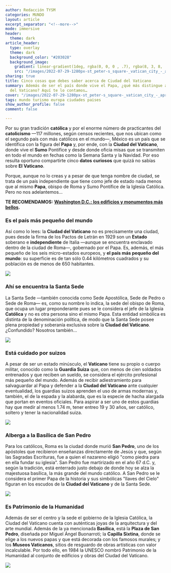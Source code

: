 ```yaml
---
author: Redacción TYSM
categories: MUNDO
layout: article
excerpt_separator: "<!--more-->"
mode: immersive
header:
  theme: dark
article_header:
  type: overlay
  theme: dark
  background_color: "#203028"
  background_image:
    gradient: linear-gradient(1deg, rgba(0, 0, 0 , .7), rgba(8, 3, 8, .9))
    src: "/images/2022-07-29-1280px-st_peter-s_square-_vatican_city_-_april_2007.jpeg"
sharing: true
title: Cinco cosas que debes saber acerca de Ciudad del Vaticano
summary: Además de ser el país donde vive el Papa, ¿qué más distingue a la Ciudad
  del Vaticano? Aquí te lo contamos…
cover: "/images/2022-07-29-1280px-st_peter-s_square-_vatican_city_-_april_2007.jpeg"
tags: mundo turismo europa ciudades paises
show_author_profile: false
comment: false

---
```

Por su gran tradición **católica** y por el enorme número de practicantes del **catolicismo** —117 millones, según censos recientes, que nos ubican como el segundo país con más católicos en el mundo—, México es un país que se identifica con la figura del **Papa** y, por ende, con la **Ciudad del Vaticano**, donde vive el **Sumo** Pontífice y desde donde oficia misas que se transmiten en todo el mundo en fechas como la Semana Santa y la Navidad. Por eso resulta oportuno compartirte cinco **datos** **curiosos** que quizá no sabías sobre **El** **Vaticano**.

Porque, aunque no lo creas y a pesar de que tenga nombre de ciudad, se trata de un país independiente que tiene como jefe de estado nada menos que al mismo **Papa**, obispo de Roma y Sumo Pontífice de la Iglesia Católica. Pero no nos adelantemos…

**TE RECOMENDAMOS:** [**Washington D.C.: los edificios y monumentos más bellos**](https://blog.tonoysumariachi.com/mundo/2022/10/14/washington-d.c.los-edificios-y-monumentos-mas-bellos.html)**.**

### Es el país más pequeño del mundo

Así como lo lees: la **Ciudad del Vaticano** no es precisamente una ciudad, pues desde la firma de los Pactos de Letrán en 1929 son un **Estado** soberano e **independiente** de Italia —aunque se encuentra enclavado dentro de la ciudad de Roma—, gobernado por el Papa. Es, además, el más pequeño de los seis micro-estados europeos, y **el país más pequeño del mundo**: su superficie es de tan sólo 0.44 kilómetros cuadrados y su población es de menos de 650 habitantes.

![](https://upload.wikimedia.org/wikipedia/commons/thumb/2/2b/Sede_del_gobierno_vaticano.jpg/1024px-Sede_del_gobierno_vaticano.jpg)

### Ahí se encuentra la Santa Sede

La Santa Sede —también conocida como Sede Apostólica, Sede de Pedro o Sede de Roma— es, como su nombre lo indica, la sede del obispo de Roma, que ocupa un lugar preponderante pues se le considera el jefe de la Iglesia **Católica** y no es otra persona sino el mismo Papa. Esta entidad simbólica es distinta de la denominación política, de modo que la Santa Sede posee plena propiedad y soberanía exclusiva sobre la **Ciudad del Vaticano**. ¿Confundido? Nosotros también…

![](https://upload.wikimedia.org/wikipedia/commons/thumb/9/9d/Roma-san_giovanni03.jpg/1024px-Roma-san_giovanni03.jpg)

### Está cuidado por suizos

A pesar de ser un estado minúsculo, el **Vaticano** tiene su propio o cuerpo militar, conocido como la **Guardia Suiza** que, con menos de cien soldados entrenados y que reciben un sueldo, se considera el ejército profesional más pequeño del mundo. Además de recibir adiestramiento para salvaguardar al Papa y defender a la **Ciudad del Vaticano** ante cualquier eventualidad, los guardias suizos aprenden el uso de armas modernas y, también, el de la espada y la alabarda, que es la especie de hacha alargada que portan en eventos oficiales. Para aspirar a ser uno de estos guardias hay que medir al menos 1.74 m, tener entreo 19 y 30 años, ser católico, soltero y tener la nacionalidad suiza.

![](https://upload.wikimedia.org/wikipedia/commons/thumb/6/66/Anciens_gardes_suisses_pontificaux_%C3%A0_Lausanne_4.jpg/1024px-Anciens_gardes_suisses_pontificaux_%C3%A0_Lausanne_4.jpg)

### Alberga a la Basílica de San Pedro

Para los católicos, Roma es la ciudad donde murió **San Pedro**, uno de los apóstoles que recibieron enseñanzas directamente de Jesús y que, según las Sagradas Escrituras, fue a quien el nazareno eligió "como piedra para en ella fundar su iglesia". San Pedro fue martirizado en el año 67 d.C. y, según la tradición, está enterrado justo debajo de donde hoy se alza la majestuosa basílica, la más grande del mundo católico. A San Pedro se le considera el primer Papa de la historia y sus simbólicas "llaves del Cielo" figuran en los escudos de la **Ciudad del Vaticano** y de la Santa Sede.

![](https://upload.wikimedia.org/wikipedia/commons/thumb/f/f5/Basilica_di_San_Pietro_in_Vaticano_September_2015-1a.jpg/1024px-Basilica_di_San_Pietro_in_Vaticano_September_2015-1a.jpg)

### Es Patrimonio de la Humanidad

Además de ser el centro y la sede el gobierno de la Iglesia Católica, la Ciudad del Vaticano cuenta con auténticas joyas de la arquitectura y del arte mundial. Además de la ya mencionada **Basílica**, está la **Plaza de San Pedro**, diseñada por Miguel Ángel Buonarroti; la **Capilla Sixtina**, donde se elige a los nuevos papas y que está decorada con los famosos murales; y los **Museos Vaticanos**, sitios de resguardo de obras artísticas con valor incalculable. Por todo ello, en 1984 la UNESCO nombró Patrimonio de la Humanidad al conjunto de edificios y obras del Ciudad del Vaticano.

![](https://upload.wikimedia.org/wikipedia/commons/thumb/5/5b/Vatican_Museums_Spiral_Staircase_2012.jpg/1024px-Vatican_Museums_Spiral_Staircase_2012.jpg)